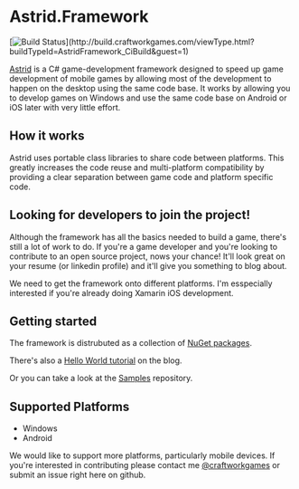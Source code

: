 Astrid.Framework
================

[![Build Status](http://build.craftworkgames.com/app/rest/builds/buildType:(id:AstridFramework_CiBuild)/statusIcon)](http://build.craftworkgames.com/viewType.html?buildTypeId=AstridFramework_CiBuild&guest=1)

[Astrid](http://astrid.craftworkgames.com/) is a C# game-development framework designed to speed up game development of mobile games by allowing most of the development to happen on the desktop using the same code base. It works by allowing you to develop games on Windows and use the same code base on Android or iOS later with very little effort.

## How it works

Astrid uses portable class libraries to share code between platforms. This greatly increases the code reuse and multi-platform compatibility by providing a clear separation between game code and platform specific code.

## Looking for developers to join the project!
 
Although the framework has all the basics needed to build a game, there's still a lot of work to do. If you're a game developer and you're looking to contribute to an open source project, nows your chance! It'll look great on your resume (or linkedin profile) and it'll give you something to blog about.

We need to get the framework onto different platforms.  I'm esspecially interested if you're already doing Xamarin iOS development.

## Getting started

The framework is distrubuted as a collection of [NuGet packages](http://astrid.craftworkgames.com/Home/Downloads).

There's also a [Hello World tutorial](blog.craftworkgames.com/getting-started-with-astrid) on the blog.

Or you can take a look at the [Samples](https://github.com/craftworkgames/AstridSamples) repository.

## Supported Platforms

* Windows
* Android

We would like to support more platforms, particularly mobile devices. If you're interested in contributing please contact me [@craftworkgames](https://twitter.com/craftworkgames) or submit an issue right here on github.


 

